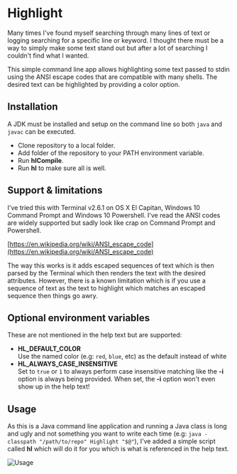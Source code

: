 # Highlight

Many times I've found myself searching through many lines of text or logging
searching for a specific line or keyword. I thought there must be a way to
simply make some text stand out but after a lot of searching I couldn't find
what I wanted.

This simple command line app allows highlighting some text passed to stdin
using the ANSI escape codes that are compatible with many shells. The desired
text can be highlighted by providing a color option.

## Installation

A JDK must be installed and setup on the command line so both `java` and `javac`
can be executed.

- Clone repository to a local folder.
- Add folder of the repository to your PATH environment variable.
- Run **hlCompile**.
- Run **hl** to make sure all is well.

## Support & limitations

I've tried this with Terminal v2.6.1 on OS X El Capitan, Windows 10 Command
Prompt and Windows 10 Powershell. I've read the ANSI codes are widely supported
but sadly look like crap on Command Prompt and Powershell.

[https://en.wikipedia.org/wiki/ANSI_escape_code](https://en.wikipedia.org/wiki/ANSI_escape_code)

The way this works is it adds escaped sequences of text which is then parsed by
the Terminal which then renders the text with the desired attributes. However,
there is a known limitation which is if you use a sequence of text as the text
to highlight which matches an escaped sequence then things go awry.

## Optional environment variables

These are not mentioned in the help text but are supported:

- **HL_DEFAULT_COLOR**  
Use the named color (e.g: `red`, `blue`, etc) as the default instead of white
- **HL_ALWAYS_CASE_INSENSITIVE**  
Set to `true` or `1` to always perform case insensitive matching like the **-i**
option is always being provided. When set, the **-i** option won't even show up
in the help text!

## Usage

As this is a Java command line application and running a Java class is long and
ugly and not something you want to write each time
(e.g: `java -classpath "/path/to/repo" Highlight "$@"`), I've added a
simple script called **hl** which will do it for you which is what is referenced
in the help text.

![Usage](https://cloud.githubusercontent.com/assets/16898116/19061924/bebd88c4-89ec-11e6-8f65-a98d3e8711d4.png)
